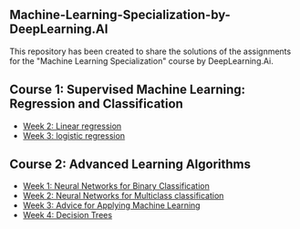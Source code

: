 
## Machine-Learning-Specialization-by-DeepLearning.AI

This repository has been created to share the solutions of the assignments for the "Machine Learning Specialization" course by DeepLearning.Ai.
## Course 1: Supervised Machine Learning: Regression and Classification

 - [Week 2: Linear regression](https://github.com/zahrahash/Machine-Learning-Specialization/blob/main/C1_W2_Linear_Regression.ipynb)
 - [Week 3: logistic regression](https://github.com/zahrahash/Machine-Learning-Specialization/blob/main/C1_W3_Logistic_Regression.ipynb)

## Course 2: Advanced Learning Algorithms

 - [Week 1: Neural Networks for Binary Classification](https://github.com/zahrahash/Machine-Learning-Specialization/blob/main/C2_W1_Assignment%20(1).ipynb)
 - [Week 2: Neural Networks for Multiclass classification](https://github.com/zahrahash/Machine-Learning-Specialization/blob/main/C2_W2_Assignment.ipynb)
 - [Week 3: Advice for Applying Machine Learning](https://github.com/zahrahash/Machine-Learning-Specialization/blob/main/C2_W3_Assignment.ipynb)
 - [Week 4: Decision Trees](https://github.com/zahrahash/Machine-Learning-Specialization/blob/main/C2_W4_Decision_Tree_with_Markdown.ipynb)
